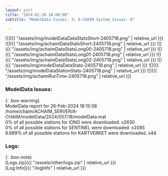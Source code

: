 ```yaml
---
layout: post
title: "2024-02-26 18:00:00"
subtitle: "ModelData Issues: 3; A-CHAIM System Issues: 0"

---
```


![]({{ "/assets/img/modelDataDataStatsShort-2405718.png" | relative_url }})
![]({{ "/assets/img/achaimDataStatsShort-2405718.png" | relative_url }})
![]({{ "/assets/img/achaimDataStatsLong00-2405718.png" | relative_url }})
![]({{ "/assets/img/achaimDataStatsLong01-2405718.png" | relative_url }})
![]({{ "/assets/img/achaimDataStatsLong02-2405718.png" | relative_url }})
![]({{ "/assets/img/modelDataDataStats-2405718.png" | relative_url }})
![]({{ "/assets/img/modelDataStationStats-2405718.png" | relative_url }})
![]({{ "/assets/img/achaimRunTime-2405718.png" | relative_url }})


### ModelData Issues:  
  
{: .box-warning}  
 ModelData report for 26-Feb-2024 18:15:08   
 /home/chaim/ACHAIM_SERVER/A-CHAIM/modelData/2024/057/18/modelData.mat   
 0% of all possible stations for IONO were downloaded. x2630   
 0% of all possible stations for SENTINEL were downloaded. x2085   
 6.689% of all possible stations for KARTVERKET were downloaded. x44   
  


### Logs:  
  
{: .box-note}  
[Logs.zip]({{ "/assets/other/logs.zip" | relative_url }})  
[Log Info]({{ "/logInfo" | relative_url }})  
